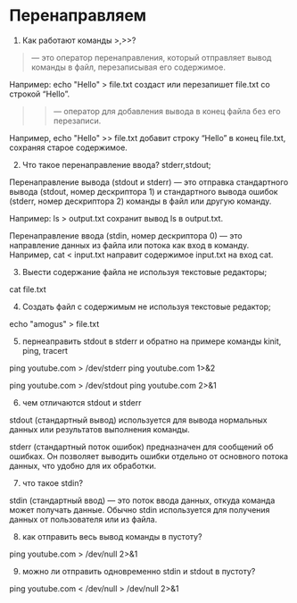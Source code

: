 # Перенаправляем

1) Как работают команды >,>>?

> — это оператор перенаправления, который отправляет вывод команды в файл, перезаписывая его содержимое. 

Например: echo "Hello" > file.txt создаст или перезапишет file.txt со строкой “Hello”.

>> — оператор для добавления вывода в конец файла без его перезаписи. 

Например, echo "Hello" >> file.txt добавит строку “Hello” в конец file.txt, сохраняя старое содержимое.

2) Что такое перенаправление ввода? stderr,stdout;

Перенаправление вывода (stdout и stderr) — это отправка стандартного вывода (stdout, номер дескриптора 1) и стандартного вывода ошибок (stderr, номер дескриптора 2) команды в файл или другую команду. 

Например: ls > output.txt сохранит вывод ls в output.txt.

Перенаправление ввода (stdin, номер дескриптора 0) — это направление данных из файла или потока как вход в команду. Например, cat < input.txt направит содержимое input.txt на вход cat.

3) Выести содержание файла не используя текстовые редакторы;

cat file.txt

4) Создать файл с содержимым не используя текстовые редактор;

echo "amogus" > file.txt

5) пернеаправить stdout в stderr и обратно на примере команды kinit, ping, tracert

ping youtube.com > /dev/stderr
ping youtube.com 1>&2

ping youtube.com > /dev/stdout
ping youtube.com 2>&1

6) чем отличаются stdout и stderr

stdout (стандартный вывод) используется для вывода нормальных данных или результатов выполнения команды.

stderr (стандартный поток ошибок) предназначен для сообщений об ошибках. Он позволяет выводить ошибки отдельно от основного потока данных, что удобно для их обработки.

7) что такое stdin?

stdin (стандартный ввод) — это поток ввода данных, откуда команда может получать данные. Обычно stdin используется для получения данных от пользователя или из файла.

8) как отправить весь вывод команды в пустоту?

ping youtube.com > /dev/null 2>&1

9) можно ли отправить одновременно stdin и stdout в пустоту?

ping youtube.com < /dev/null > /dev/null 2>&1

